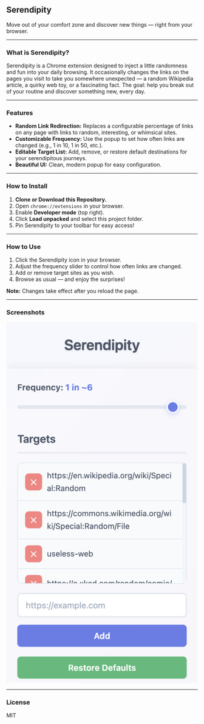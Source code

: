 ## Serendipity

Move out of your comfort zone and discover new things — right from your browser.

---

### What is Serendipity?

Serendipity is a Chrome extension designed to inject a little randomness and fun into your daily browsing. It occasionally changes the links on the pages you visit to take you somewhere unexpected — a random Wikipedia article, a quirky web toy, or a fascinating fact. The goal: help you break out of your routine and discover something new, every day.

---

### Features

- **Random Link Redirection:** Replaces a configurable percentage of links on any page with links to random, interesting, or whimsical sites.
- **Customizable Frequency:** Use the popup to set how often links are changed (e.g., 1 in 10, 1 in 50, etc.).
- **Editable Target List:** Add, remove, or restore default destinations for your serendipitous journeys.
- **Beautiful UI:** Clean, modern popup for easy configuration.

---

### How to Install

1. **Clone or Download this Repository.**
2. Open `chrome://extensions` in your browser.
3. Enable **Developer mode** (top right).
4. Click **Load unpacked** and select this project folder.
5. Pin Serendipity to your toolbar for easy access!

---

### How to Use

1. Click the Serendipity icon in your browser.
2. Adjust the frequency slider to control how often links are changed.
3. Add or remove target sites as you wish.
4. Browse as usual — and enjoy the surprises!

**Note:** Changes take effect after you reload the page.

---

### Screenshots

![Popup UI](popup.png)

---

### License

MIT
